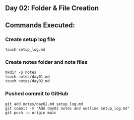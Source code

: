## Day 02: Folder & File Creation

## Commands Executed:

### Create setup log file

```         
touch setup_log.md
```

### Create notes folder and note files

```         
mkdir -p notes
touch notes/day01.md
touch notes/day02.md
```

### Pushed commit to GitHub
```
git add notes/day02.md setup_log.md
git commit -m "Add day02 notes and outline setup_log.md"
git push -u origin main

```